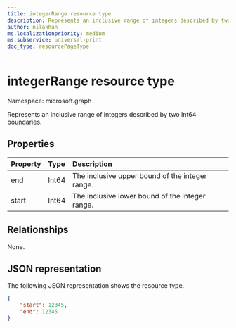 ```yaml
---
title: integerRange resource type
description: Represents an inclusive range of integers described by two Int64 boundaries.
author: nilakhan
ms.localizationpriority: medium
ms.subservice: universal-print
doc_type: resourcePageType
---
```


# integerRange resource type

Namespace: microsoft.graph

Represents an inclusive range of integers described by two Int64 boundaries.

## Properties
| Property     | Type        | Description |
|:-------------|:------------|:------------|
|end|Int64|The inclusive upper bound of the integer range.|
|start|Int64|The inclusive lower bound of the integer range.|

## Relationships

None.

## JSON representation

The following JSON representation shows the resource type.

<!-- {
  "blockType": "resource",
  "@odata.type": "microsoft.graph.integerRange"
}
-->
```json
{
    "start": 12345,
    "end": 12345
}
```
